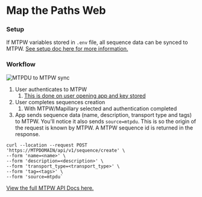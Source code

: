 # Map the Paths Web

### **Setup**

If MTPW variables stored in `.env` file, all sequence data can be synced to MTPW. [See setup doc here for more information.](../)

### **Workflow**

![MTPDU to MTPW sync](../../../.gitbook/assets/mapillary-sync-ui-4-.jpg)

1. User authenticates to MTPW
   1. [This is done on user opening app and key stored](../functions.md#1-authenticate)
2. User completes sequences creation
   1. With MTPW/Mapillary selected and authentication completed
3. App sends sequence data \(name, description, transport type and tags\) to MTPW. You'll notice it also sends `source=mtpdu`. This is so the origin of the request is known by MTPW. A MTPW sequence id is returned in the response.

```text
curl --location --request POST 'https://MTPDOMAIN/api/v1/sequence/create' \
--form 'name=<name>' \
--form 'description=<description>' \
--form 'transport_type=<transport_type>' \
--form 'tag=<tags>' \ 
--form 'source=mtpdu`
```

[View the full MTPW API Docs here.](../../../mtp-web/developer-docs/api.md)

